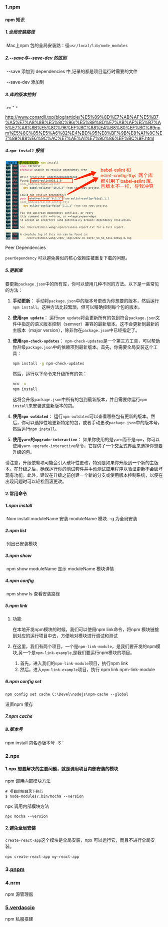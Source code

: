 ### 1.npm

#### npm 知识

##### 1.全局安装路径

​	Mac上npm 包的全局安装路：径`usr/local/lib/node_modules`

##### 2.--save与--save-dev 的区别

​	--save 添加到 dependencies 中,记录的都是项目运行时需要的文件

​	--save-dev 添加到

##### 3.库的版本控制

​	`>=` `^` `*`

http://www.conardli.top/blog/article/%E5%89%8D%E7%AB%AF%E5%B7%A5%E7%A8%8B%E5%8C%96/%E5%89%8D%E7%AB%AF%E5%B7%A5%E7%A8%8B%E5%8C%96%EF%BC%88%E4%B8%80%EF%BC%89npm%E5%8C%85%E5%A6%82%E4%BD%95%E8%BF%9B%E8%A1%8C%E7%89%88%E6%9C%AC%E7%AE%A1%E7%90%86%EF%BC%9F.html

##### 4.`npm install` 报错

![image-20220704161819930](../../image/image-20220704161819930.png)

Peer Dependencies

`peerDependency` 可以避免类似的核心依赖库被重复下载的问题。

##### 5.更新库

要更新`package.json`中的所有库，你可以使用几种不同的方法。以下是一些常见的方法：

1. **手动更新**：
   手动将`package.json`中的版本号更改为你想要的版本，然后运行`npm install`。这种方法比较繁琐，但可以精确控制每个包的版本。

2. **使用`npm update`**：
   运行`npm update`将会更新所有的包到符合`package.json`文件中指定的语义版本控制（semver）兼容的最新版本。这不会更新到最新的主版本（major version），除非你在`package.json`中已经指定了。

3. **使用`npm-check-updates`**：
   `npm-check-updates`是一个第三方工具，可以帮助你升级`package.json`中的依赖项到最新版本。首先，你需要全局安装这个工具：

   ```sh
   npm install -g npm-check-updates
   ```

   然后，运行以下命令来升级所有的包：

   ```sh
   ncu -u
   npm install
   ```

   这将会升级`package.json`中所有的包到最新版本，并且需要你运行`npm install`来安装这些新版本的包。

4. **使用`npm outdated`**：
   运行`npm outdated`可以查看哪些包有更新的版本。然后，你可以选择性地更新特定的包，或者手动更改`package.json`中的版本号，然后运行`npm install`。

5. **使用`yarn`的`upgrade-interactive`**：
   如果你使用的是`yarn`而不是`npm`，你可以使用`yarn upgrade-interactive`命令，它提供了一个交互式界面来选择你想要升级的包。

请注意，升级依赖项可能会引入破坏性更改，特别是如果你升级到一个新的主版本。在升级之后，确保运行你的测试套件并手动测试应用程序以验证更新不会破坏现有功能。此外，建议在升级之前创建一个新的分支或使用版本控制系统，以便在出现问题时可以轻松回滚更改。

#### 2.常用命令

##### 1.npm install

​	Nom install moduleName 安装 moduleName 模块. -g 为全局安装

##### 2.npm list

​	列出已安装模块

##### 3.npm show

​	npm show moduleName 显示 moduleName 模块详情

##### 4.npm config

​	npm show  ls 查看安装路径

##### 5.npm link

1. 功能

   在本地开发npm模块的时候，我们可以使用npm link命令，将npm 模块链接到对应的运行项目中去，方便地对模块进行调试和测试

2. 在这里，我们有两个项目，一个是`npm-link-module`，是我们要开发的npm模块,另一个是`npm-link-example`,是我们要运行npm模块的项目。

   1. 首先，进入我们的`npm-link-module`项目，执行npm link
   2. 然后，进入`npm-link-example`项目，执行 npm link npm-link-module

##### 6.npm config set

`npm config set cache C:\Devel\nodejs\npm-cache --global `

设置npm 缓存

##### 7.npm cache

##### 8.版本号

npm install 包名@版本号 -S `



### 2.npx

#### 1.npx 想要解决的主要问题，就是调用项目内部安装的模块

npm 调用内部模块方法

```shell
# 项目的根目录下执行
$ node-modules/.bin/mocha --version
```

npx 调用内部模块方法

```shell
npx mocha --version
```

#### 2.避免全局安装

`create-react-app`这个模块是全局安装，npx 可以运行它，而且不进行全局安装。

`npx create-react-app my-react-app`

### 3.[pnpm](https://pnpm.io/)

### 4.nrm

npm 源管理器

### [5.verdaccio](https://verdaccio.org/)

npm 私服搭建




​      

